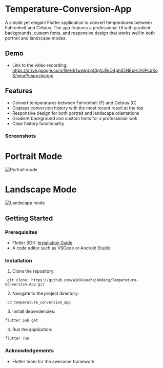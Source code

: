 # Temperature-Conversion-App
A simple yet elegant Flutter application to convert temperatures between Fahrenheit and Celsius. The app features a professional UI with gradient backgrounds, custom fonts, and responsive design that works well in both portrait and landscape modes.

## Demo 

- Link to the video recording: https://drive.google.com/file/d/1wwjpLpCIgVJEkD4gh05NEbHcYdPcbXoS/view?usp=sharing

## Features

- Convert temperatures between Fahrenheit (F) and Celsius (C)
- Displays conversion history with the most recent result at the top
- Responsive design for both portrait and landscape orientations
- Gradient background and custom fonts for a professional look
- Clear history functionality

### Screenshots

# Portrait Mode
![Portrait mode](https://github.com/user-attachments/assets/bcc07e97-8570-4e47-b8f8-4c1752588dc0)

# Landscape Mode
![Landscape mode](https://github.com/user-attachments/assets/e85152f7-ff97-43f0-87e2-de11013cc0de)


## Getting Started

### Prerequisites

- Flutter SDK: [Installation Guide](https://flutter.dev/docs/get-started/install)
- A code editor such as VSCode or Android Studio

### Installation

1. Clone the repository:

```
 git clone: https://github.com/ajokkuechajokdeng/Temperature-Conversion-App.git
```

2. Navigate to the project directory:

```
 cd temperature_conversion_app
```

3. Install dependencies:

```
flutter pub get
```

4. Run the application:

```
flutter run
```

### Acknowledgements
- Flutter team for the awesome framework

